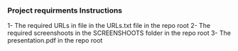 
### Project requirments Instructions

1- The required URLs in file in the URLs.txt file in the repo root 
2- The required screenshoots in the SCREENSHOOTS folder in the repo root
3- The presentation.pdf in the repo root

